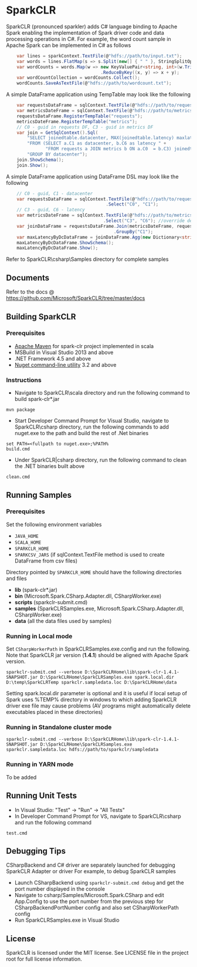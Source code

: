 # SparkCLR
SparkCLR (pronounced sparkler) adds C# language binding to Apache Spark enabling the implementation of Spark driver code and data processing operations in C#.
For example, the word count sample in Apache Spark can be implemented in C# as follows  
```c#
    var lines = sparkContext.TextFile(@"hdfs://path/to/input.txt");  
    var words = lines.FlatMap(s => s.Split(new[] { " " }, StringSplitOptions.None));
    var wordCounts = words.Map(w => new KeyValuePair<string, int>(w.Trim(), 1))  
                                    .ReduceByKey((x, y) => x + y);  
    var wordCountCollection = wordCounts.Collect();  
    wordCounts.SaveAsTextFile(@"hdfs://path/to/wordcount.txt");  
```
A simple DataFrame application using TempTable may look like the following
```c#
    var requestsDataFrame = sqlContext.TextFile(@"hdfs://path/to/requests.csv");
    var metricsDateFrame = sqlContext.TextFile(@"hdfs://path/to/metrics.csv");
    requestsDataFrame.RegisterTempTable("requests");
    metricsDateFrame.RegisterTempTable("metrics");
    // C0 - guid in requests DF, C3 - guid in metrics DF  
    var join = GetSqlContext().Sql(  
        "SELECT joinedtable.datacenter, MAX(joinedtable.latency) maxlatency, AVG(joinedtable.latency) avglatency " +
        "FROM (SELECT a.C1 as datacenter, b.C6 as latency " +  
               "FROM requests a JOIN metrics b ON a.C0  = b.C3) joinedtable " +   
        "GROUP BY datacenter");
	join.ShowSchema();
	join.Show();
```
A simple DataFrame application using DataFrame DSL may look like the following
```  c#
    // C0 - guid, C1 - datacenter
    var requestsDataFrame = sqlContext.TextFile(@"hdfs://path/to/requests.csv")  
                                      .Select("C0", "C1");    
    // C3 - guid, C6 - latency   
    var metricsDateFrame = sqlContext.TextFile(@"hdfs://path/to/metrics.csv", ",", false, true)
                                     .Select("C3", "C6"); //override delimiter, hasHeader & inferSchema
    var joinDataFrame = requestsDataFrame.Join(metricsDateFrame, requestsDataFrame["C0"] == metricsDateFrame["C3"])
                                         .GroupBy("C1");
    var maxLatencyByDcDataFrame = joinDataFrame.Agg(new Dictionary<string, string> { { "C6", "max" } });
    maxLatencyByDcDataFrame.ShowSchema();
    maxLatencyByDcDataFrame.Show();
```
Refer to SparkCLR\csharp\Samples directory for complete samples

## Documents
Refer to the docs @ https://github.com/Microsoft/SparkCLR/tree/master/docs

## Building SparkCLR
### Prerequisites
* [Apache Maven](http://maven.apache.org) for spark-clr project implemented in scala
* MSBuild in Visual Studio 2013 and above
* .NET Framework 4.5 and above
* [Nuget command-line utility](https://docs.nuget.org/release-notes) 3.2 and above

### Instructions
* Navigate to SparkCLR\scala directory and run the following command to build spark-clr*.jar   
```Batchfile
mvn package
```
* Start Developer Command Prompt for Visual Studio, navigate to SparkCLR\csharp directory, run the following commands to add nuget.exe to the path and build the rest of .Net binaries  
```Batchfile
set PATH=<fullpath to nuget.exe>;%PATH%  
build.cmd
```
* Under SparkCLR|csharp directory, run the following command to clean the .NET binaries built above  
```Batchfile
clean.cmd
```   
## Running Samples
### Prerequisites
Set the following environment variables  
* ```JAVA_HOME```  
* ```SCALA_HOME```  
* ```SPARKCLR_HOME```  
* ```SPARKCSV_JARS``` (if sqlContext.TextFile method is used to create DataFrame from csv files)

Directory pointed by ```SPARKCLR_HOME``` should have the following directories and files  
* **lib** (spark-clr*.jar)  
* **bin** (Microsoft.Spark.CSharp.Adapter.dll, CSharpWorker.exe)  
* **scripts** (sparkclr-submit.cmd)  
* **samples** (SparkCLRSamples.exe, Microsoft.Spark.CSharp.Adapter.dll, CSharpWorker.exe)  
* **data** (all the data files used by samples)  

### Running in Local mode
Set ```CSharpWorkerPath``` in SparkCLRSamples.exe.config and run the following. Note that SparkCLR jar version (**1.4.1**) should be aligned with Apache Spark version.  

```Batchfile
sparkclr-submit.cmd --verbose D:\SparkCLRHome\lib\spark-clr-1.4.1-SNAPSHOT.jar D:\SparkCLRHome\SparkCLRSamples.exe spark.local.dir D:\temp\SparkCLRTemp sparkclr.sampledata.loc D:\SparkCLRHome\data
```   

Setting spark.local.dir parameter is optional and it is useful if local setup of Spark uses %TEMP% directory in windows to which adding SparkCLR driver exe file may cause problems (AV programs might automatically delete executables placed in these directories)

### Running in Standalone cluster mode
```Batchfile
sparkclr-submit.cmd --verbose D:\SparkCLRHome\lib\spark-clr-1.4.1-SNAPSHOT.jar D:\SparkCLRHome\SparkCLRSamples.exe sparkclr.sampledata.loc hdfs://path/to/sparkclr/sampledata
```

### Running in YARN mode
To be added

## Running Unit Tests
* In Visual Studio: "Test" -> "Run" -> "All Tests"
* In Developer Command Prompt for VS, navigate to SparkCLR\csharp and run the following command  
```Batchfile
test.cmd
```

## Debugging Tips
CSharpBackend and C# driver are separately launched for debugging SparkCLR Adapter or driver
For example, to debug SparkCLR samples  
* Launch CSharpBackend using ```sparkclr-submit.cmd debug``` and get the port number displayed in the console  
* Navigate to csharp/Samples/Microsoft.Spark.CSharp and edit App.Config to use the port number from the previous step for CSharpBackendPortNumber config and also set CSharpWorkerPath config  
* Run SparkCLRSamples.exe in Visual Studio

## License
SparkCLR is licensed under the MIT license. See LICENSE file in the project root for full license information.

